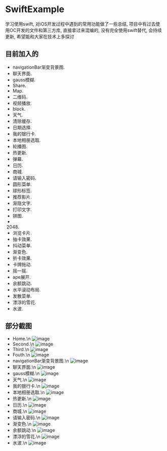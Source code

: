 # SwiftExample
学习使用swift, 对iOS开发过程中遇到的常用功能做了一些总结, 项目中有过去使用OC开发的文件和第三方库, 直接拿过来混编的, 没有完全使用swift替代, 会持续更新, 希望能和大家在技术上多探讨

## 目前加入的
*  navigationBar渐变背景图.
*  聊天界面.
*  gauss模糊.
*  Share.
*  Map.
*  二维码.
*  视频播放.
*  block.
*  天气.
*  清除缓存.
*  日期选择.
*  我的银行卡.
*  本地相册选取.
*  轮播图.
*  热更新.
*  弹幕.
*  日历.
*  商城.
*  请输入密码.
*  圆形菜单.
*  球形标签.
*  推荐影片.
*  渐隐文字.
*  打印文字.
*  拼图.
*  2048.
*  浏览卡片.
*  抽卡效果.
*  抖动菜单.
*  渐变色.
*  折卡效果.
*  卡牌拖动.
*  摇一摇.
*  ape展开.
*  余额跳动.
*  水平滚动布局.
*  发散菜单.
*  漂浮的雪花.
*  水波.

## 部分截图
*  Home.\n
![image](./screenShot/screenShot1.png) 
*  Second.\n
![image](./screenShot/screenShot2.png) 
*  Third.\n
![image](./screenShot/screenShot3.png) 
*  Fouth.\n
![image](./screenShot/screenShot4.png) 
*  navigationBar渐变背景图.\n
![image](./screenShot/screenShot5.png)  
*  聊天界面.\n
![image](./screenShot/screenShot6.png)
*  gauss模糊.\n
![image](./screenShot/screenShot7.png)
*  天气.\n
![image](./screenShot/screenShot8.png)
*  我的银行卡.\n
![image](./screenShot/screenShot9.png)
*  本地相册选取.\n
![image](./screenShot/screenShot10.png)
*  热更新.\n
![image](./screenShot/screenShot11.png)
*  日历.\n
![image](./screenShot/screenShot12.png)
*  商城.\n
![image](./screenShot/screenShot13.png)
*  请输入密码.\n
![image](./screenShot/screenShot14.png)
*  渐变色.\n
![image](./screenShot/screenShot15.png)
*  余额跳动.\n
![image](./screenShot/screenShot16.png)
*  漂浮的雪花.\n
![image](./screenShot/screenShot17.png)
*  水波.\n
![image](./screenShot/screenShot18.png)



